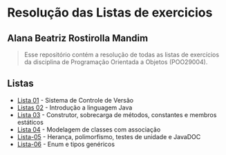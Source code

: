 # Resolução das Listas de exercicios

## Alana Beatriz Rostirolla Mandim

> Esse repositório contém a resolução de todas as listas de exercícios da disciplina de Programação Orientada a Objetos (POO29004).

## Listas

- [Lista 01](lista-01) - Sistema de Controle de Versão
- [Listas 02](lista-02) - Introdução a linguagem Java
- [Lista 03](lista-03) - Construtor, sobrecarga de métodos, constantes e membros estáticos
- [Lista 04](lista-04) - Modelagem de classes com associação
 - [Lista-05](lista-05) - Herança, polimorfismo, testes de unidade e JavaDOC
 - [Lista-06](lista-06) - Enum e tipos genéricos